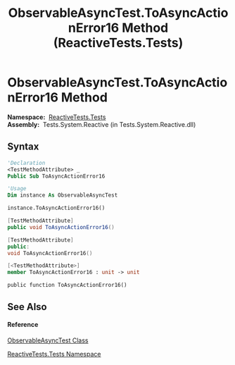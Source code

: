 ﻿---
title: ObservableAsyncTest.ToAsyncActionError16 Method  (ReactiveTests.Tests)
TOCTitle: ToAsyncActionError16 Method
ms:assetid: M:ReactiveTests.Tests.ObservableAsyncTest.ToAsyncActionError16
ms:mtpsurl: https://msdn.microsoft.com/en-us/library/reactivetests.tests.observableasynctest.toasyncactionerror16(v=VS.103)
ms:contentKeyID: 36621131
ms.date: 06/28/2011
mtps_version: v=VS.103
f1_keywords:
- ReactiveTests.Tests.ObservableAsyncTest.ToAsyncActionError16
dev_langs:
- CSharp
- JScript
- VB
- FSharp
- c++
---

# ObservableAsyncTest.ToAsyncActionError16 Method

**Namespace:**  [ReactiveTests.Tests](hh289046\(v=vs.103\).md)  
**Assembly:**  Tests.System.Reactive (in Tests.System.Reactive.dll)

## Syntax

``` vb
'Declaration
<TestMethodAttribute> _
Public Sub ToAsyncActionError16
```

``` vb
'Usage
Dim instance As ObservableAsyncTest

instance.ToAsyncActionError16()
```

``` csharp
[TestMethodAttribute]
public void ToAsyncActionError16()
```

``` c++
[TestMethodAttribute]
public:
void ToAsyncActionError16()
```

``` fsharp
[<TestMethodAttribute>]
member ToAsyncActionError16 : unit -> unit 
```

``` jscript
public function ToAsyncActionError16()
```

## See Also

#### Reference

[ObservableAsyncTest Class](hh314747\(v=vs.103\).md)

[ReactiveTests.Tests Namespace](hh289046\(v=vs.103\).md)

